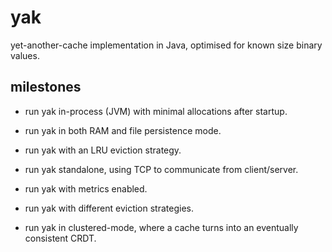 # yak

yet-another-cache implementation in Java, optimised for known size binary values.

## milestones

- run yak in-process (JVM) with minimal allocations after startup.
- run yak in both RAM and file persistence mode.
- run yak with an LRU eviction strategy.
- run yak standalone, using TCP to communicate from client/server.
- run yak with metrics enabled.
- run yak with different eviction strategies.

- run yak in clustered-mode, where a cache turns into an eventually consistent CRDT.


